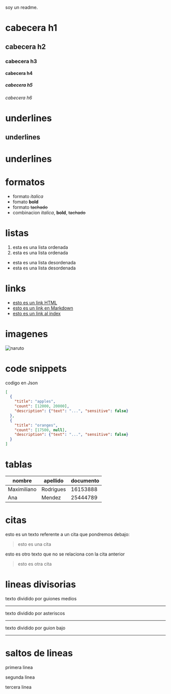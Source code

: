 soy un readme.
# cabecera h1
## cabecera h2
### cabecera h3
#### cabecera h4
##### cabecera h5
###### cabecera h6
# underlines
underlines
----------
underlines
==========
# formatos
- formato *italica*
- fomato **bold**
- formato ~~tachado~~
- combinacion *italica*, **bold**, ~~tachado~~
# listas
1. esta es una lista ordenada
2. esta es una lista ordenada
- esta es una lista desordenada
- esta es una lista desordenada
# links
- <a href="http://www.google.com"> esto es un link HTML</a>
- [esto es un link en Markdown](http://www.google.com)
- [esto es un link al index](index.html)
# imagenes
![naruto](https://www.nacionflix.com/__export/1646699656486/sites/debate/img/2021/11/13/naruto-shippuden-1.jpg_976912859.jpg)


























# code snippets
codigo en Json
```JSON
[
  {
    "title": "apples",
    "count": [12000, 20000],
    "description": {"text": "...", "sensitive": false}
  },
  {
    "title": "oranges",
    "count": [17500, null],
    "description": {"text": "...", "sensitive": false}
  }
]
```
# tablas
|nombre|apellido|documento|
|------|--------|---------|
|Maximiliano|Rodrigues|16153888|
|Ana|Mendez|25444789|




# citas

esto es un texto referente a un cita que pondremos debajo:
> esto es una cita

esto es otro texto que no se relaciona con la cita anterior
> esto es otra cita



# lineas divisorias

texto dividido por guiones medios

---
texto dividido por asteriscos

***
texto dividido por guion bajo

___
# saltos de lineas
primera linea

segunda linea

tercera linea







